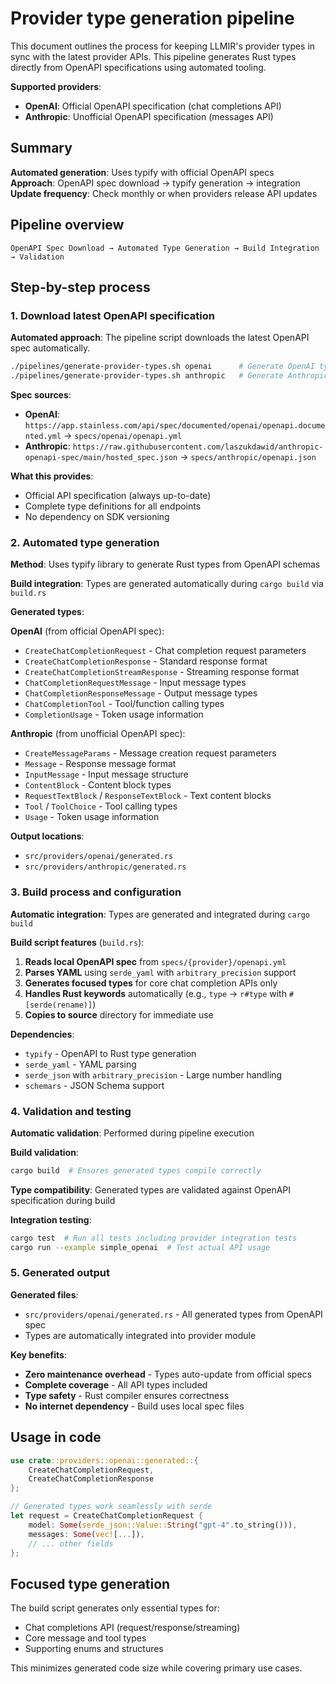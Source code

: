 # Provider type generation pipeline

This document outlines the process for keeping LLMIR's provider types in sync with the latest provider APIs. This pipeline generates Rust types directly from OpenAPI specifications using automated tooling.

**Supported providers**:
- **OpenAI**: Official OpenAPI specification (chat completions API)
- **Anthropic**: Unofficial OpenAPI specification (messages API)

## Summary

**Automated generation**: Uses typify with official OpenAPI specs  
**Approach**: OpenAPI spec download → typify generation → integration  
**Update frequency**: Check monthly or when providers release API updates  

## Pipeline overview

```
OpenAPI Spec Download → Automated Type Generation → Build Integration → Validation
```

## Step-by-step process

### 1. Download latest OpenAPI specification

**Automated approach**: The pipeline script downloads the latest OpenAPI spec automatically.

```bash
./pipelines/generate-provider-types.sh openai      # Generate OpenAI types
./pipelines/generate-provider-types.sh anthropic   # Generate Anthropic types
```

**Spec sources**:
- **OpenAI**: `https://app.stainless.com/api/spec/documented/openai/openapi.documented.yml` → `specs/openai/openapi.yml`
- **Anthropic**: `https://raw.githubusercontent.com/laszukdawid/anthropic-openapi-spec/main/hosted_spec.json` → `specs/anthropic/openapi.json`

**What this provides**:
- Official API specification (always up-to-date)
- Complete type definitions for all endpoints
- No dependency on SDK versioning

### 2. Automated type generation

**Method**: Uses typify library to generate Rust types from OpenAPI schemas

**Build integration**: Types are generated automatically during `cargo build` via `build.rs`

**Generated types**:

**OpenAI** (from official OpenAPI spec):
- `CreateChatCompletionRequest` - Chat completion request parameters
- `CreateChatCompletionResponse` - Standard response format  
- `CreateChatCompletionStreamResponse` - Streaming response format
- `ChatCompletionRequestMessage` - Input message types
- `ChatCompletionResponseMessage` - Output message types
- `ChatCompletionTool` - Tool/function calling types
- `CompletionUsage` - Token usage information

**Anthropic** (from unofficial OpenAPI spec):
- `CreateMessageParams` - Message creation request parameters
- `Message` - Response message format
- `InputMessage` - Input message structure
- `ContentBlock` - Content block types
- `RequestTextBlock` / `ResponseTextBlock` - Text content blocks
- `Tool` / `ToolChoice` - Tool calling types
- `Usage` - Token usage information

**Output locations**: 
- `src/providers/openai/generated.rs`
- `src/providers/anthropic/generated.rs`

### 3. Build process and configuration

**Automatic integration**: Types are generated and integrated during `cargo build`

**Build script features** (`build.rs`):
1. **Reads local OpenAPI spec** from `specs/{provider}/openapi.yml`
2. **Parses YAML** using `serde_yaml` with `arbitrary_precision` support
3. **Generates focused types** for core chat completion APIs only
4. **Handles Rust keywords** automatically (e.g., `type` → `r#type` with `#[serde(rename)]`)
5. **Copies to source** directory for immediate use

**Dependencies**:
- `typify` - OpenAPI to Rust type generation
- `serde_yaml` - YAML parsing
- `serde_json` with `arbitrary_precision` - Large number handling
- `schemars` - JSON Schema support

### 4. Validation and testing

**Automatic validation**: Performed during pipeline execution

**Build validation**:
```bash
cargo build  # Ensures generated types compile correctly
```

**Type compatibility**: Generated types are validated against OpenAPI specification during build

**Integration testing**:
```bash
cargo test  # Run all tests including provider integration tests
cargo run --example simple_openai  # Test actual API usage
```

### 5. Generated output

**Generated files**:
- `src/providers/openai/generated.rs` - All generated types from OpenAPI spec
- Types are automatically integrated into provider module

**Key benefits**:
- **Zero maintenance overhead** - Types auto-update from official specs
- **Complete coverage** - All API types included 
- **Type safety** - Rust compiler ensures correctness
- **No internet dependency** - Build uses local spec files

## Usage in code

```rust
use crate::providers::openai::generated::{
    CreateChatCompletionRequest,
    CreateChatCompletionResponse
};

// Generated types work seamlessly with serde
let request = CreateChatCompletionRequest {
    model: Some(serde_json::Value::String("gpt-4".to_string())),
    messages: Some(vec![...]),
    // ... other fields
};
```

## Focused type generation

The build script generates only essential types for:
- Chat completions API (request/response/streaming)
- Core message and tool types
- Supporting enums and structures

This minimizes generated code size while covering primary use cases.
